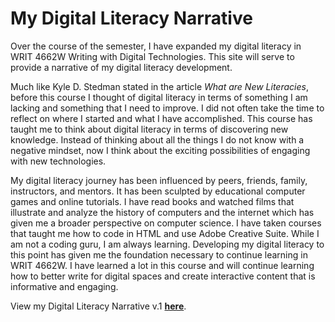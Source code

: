 # My Digital Literacy Narrative

Over the course of the semester, I have expanded my digital literacy in WRIT 4662W Writing with Digital Technologies. This site will serve to provide a narrative of my digital literacy development.

Much like Kyle D. Stedman stated in the article *What are New Literacies*, before this course I thought of digital literacy in terms of something I am lacking and something that I need to improve. I did not often take the time to reflect on where I started and what I have accomplished. This course has taught me to think about digital literacy in terms of discovering new knowledge. Instead of thinking about all the things I do not know with a negative mindset, now I think about the exciting possibilities of engaging with new technologies. 

My digital literacy journey has been influenced by peers, friends, family, instructors, and mentors. It has been sculpted by educational computer games and online tutorials. I have read books and watched films that illustrate and analyze the history of computers and the internet which has given me a broader perspective on computer science. I have taken courses that taught me how to code in HTML and use Adobe Creative Suite. While I am not a coding guru, I am always learning. Developing my digital literacy to this point has given me the foundation necessary to continue learning in WRIT 4662W. I have learned a lot in this course and will continue learning how to better write for digital spaces and create interactive content that is informative and engaging. 

View my Digital Literacy Narrative v.1 **[here](https://sites.google.com/d/1GJ7zwnwy8WoYY2sJMVDZB7vCDD2mEk8m/p/18f4sIcrW7IAliGrkweDLeljsxVuBGKO5/edit)**.
